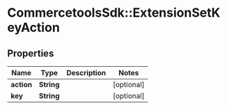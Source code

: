 # CommercetoolsSdk::ExtensionSetKeyAction

## Properties
Name | Type | Description | Notes
------------ | ------------- | ------------- | -------------
**action** | **String** |  | [optional] 
**key** | **String** |  | [optional] 

